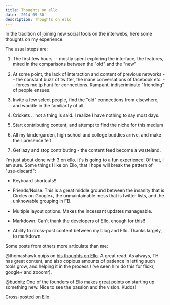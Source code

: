 ```yaml
---
title: Thoughts on ello
date: '2014-09-30'
description: Thoughts on ello
---
```

In the tradition of joining new social tools on the interwebs, here some thoughts on my experience. 

The usual steps are: 

1. The first few hours -- mostly spent exploring the interface, the features, mired in the comparisons between the "old" and the "new" 

2. At some point, the lack of interaction and content of previous networks -- the constant buzz of twitter, the inane conversations of facebook etc. -- forces me tp  hunt for connections. Rampant, indiscriminate "friending" of people ensues. 

3. Invite a few select people, find the "old" connections from elsewhere, and waddle in the familiarity of all. 

4. Crickets .. not a thing is said. I realize I have nothing to say most days. 

5. Start contributing content, and attempt to find the niche for this medium 

6. All my kindergarden, high school and college buddies arrive, and make their presence felt  

7. Get lazy and stop contributing - the content feed become a wasteland. 

I'm just about done with 3 on ello. It's is going to a fun experience! Of that, I am sure. Some things I like on Ello, that I hope will break the pattern of "use-discard": 

- Keyboard shortcuts!! 

- Friends/Noise. This is a great middle ground between the insanity that is Circles on Google+, the unmaintainable mess that is twitter lists, and the unknowable grouping in FB. 

- Multiple layout options. Makes the incessant updates manageable.

- Markdown. Can't thank the developers of Ello, enough for this!!

- Ability to cross-post content between my blog and Ello. Thanks largely, to markdown.
   
Some posts from others more articulate than me:

@thomashawk quips on [his thoughts on Ello][1]. A great read. As always, TH has great content, and also copious amounts of patience in letting such tools grow, and helping it in the process (I've seen him do this for flickr, google+ and zooomr).  


@budnitz One of the founders of Ello [makes great points][2] on starting up something new. Nice to see the passion and the vision. Kudos!  

[Cross-posted on Ello][3]

[1]: https://ello.co/thomashawk/post/yTBdvFtgsjFuv6gi3kWy-A 
[2]: https://ello.co/budnitz/post/WDPYMs2EvyUqUtDh5lAOiA
[3]: https://ello.co/shivanand/post/y7Kwrh64mViqEgRNg_OV2g


